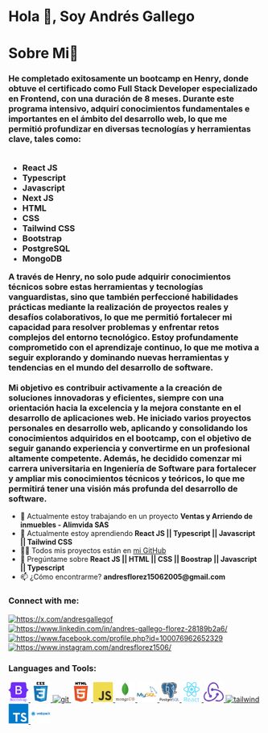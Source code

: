 <h1 class="text-center text-3xl font-bold mb-6">Hola 👋, Soy Andrés Gallego</h1>
<h1 class="text-center text-3xl font-bold mb-6">Sobre Mi🤔</h1>
<h3 class="text-center text-lg mt-4">
  He completado exitosamente un bootcamp en Henry, donde obtuve el certificado como Full Stack Developer especializado en Frontend, con una duración de 8 meses. Durante este programa intensivo, adquirí conocimientos fundamentales e importantes en el ámbito del desarrollo web, lo que me permitió profundizar en diversas tecnologías y herramientas clave, tales como:
  <br><br>
  <ul class="list-disc pl-8 mt-2">
    <li>React JS</li>
    <li>Typescript</li>
    <li>Javascript</li>
    <li>Next JS</li>
    <li>HTML</li>
    <li>CSS</li>
    <li>Tailwind CSS</li>
    <li>Bootstrap</li>
    <li>PostgreSQL</li>
    <li>MongoDB</li>
  </ul>
  A través de Henry, no solo pude adquirir conocimientos técnicos sobre estas herramientas y tecnologías vanguardistas, sino que también perfeccioné habilidades prácticas mediante la realización de proyectos reales y desafíos colaborativos, lo que me permitió fortalecer mi capacidad para resolver problemas y enfrentar retos complejos del entorno tecnológico. Estoy profundamente comprometido con el aprendizaje continuo, lo que me motiva a seguir explorando y dominando nuevas herramientas y tendencias en el mundo del desarrollo de software. 
  <br><br>
Mi objetivo es contribuir activamente a la creación de soluciones innovadoras y eficientes, siempre con una orientación hacia la excelencia y la mejora constante en el desarrollo de aplicaciones web. He iniciado varios proyectos personales en desarrollo web, aplicando y consolidando los conocimientos adquiridos en el bootcamp, con el objetivo de seguir ganando experiencia y convertirme en un profesional altamente competente. Además, he decidido comenzar mi carrera universitaria en Ingeniería de Software para fortalecer y ampliar mis conocimientos técnicos y teóricos, lo que me permitirá tener una visión más profunda del desarrollo de software.
</h3>

<ul class="mt-6 list-disc text-3xl">
  <li><span class="font-semibold">🔭</span> Actualmente estoy trabajando en un proyecto <strong>Ventas y Arriendo de inmuebles - Alimvida SAS</strong></li>
  <li><span class="font-semibold">🌱</span> Actualmente estoy aprendiendo <strong>React JS || Typescript || Javascript || Tailwind CSS</strong></li>
  <li><span class="font-semibold">👨‍💻</span> Todos mis proyectos están en <a href="https://github.com/ANDRES15062005?tab=repositories" class="text-blue-500 hover:underline" target="_blank">mi GitHub</a></li>
  <li><span class="font-semibold">💬</span> Pregúntame sobre <strong>React JS || HTML || CSS || Boostrap || Javascript || Typescript</strong></li>
  <li><span class="font-semibold">📫</span> ¿Cómo encontrarme? <strong>andresflorez15062005@gmail.com</strong></li>
</ul>

<h3 class="text-center text-lg mt-8">Connect with me:</h3>
<p class="text-center text-lg">
  <a href="https://twitter.com/https://x.com/andresgallegof" target="blank" class="mr-4"><img align="center" src="https://raw.githubusercontent.com/rahuldkjain/github-profile-readme-generator/master/src/images/icons/Social/twitter.svg" alt="https://x.com/andresgallegof" height="30" width="40" /></a>
  <a href="https://linkedin.com/in/https://www.linkedin.com/in/andres-gallego-florez-28189b2a6/" target="blank" class="mr-4"><img align="center" src="https://raw.githubusercontent.com/rahuldkjain/github-profile-readme-generator/master/src/images/icons/Social/linked-in-alt.svg" alt="https://www.linkedin.com/in/andres-gallego-florez-28189b2a6/" height="30" width="40" /></a>
  <a href="https://fb.com/https://www.facebook.com/profile.php?id=100076962652329" target="blank" class="mr-4"><img align="center" src="https://raw.githubusercontent.com/rahuldkjain/github-profile-readme-generator/master/src/images/icons/Social/facebook.svg" alt="https://www.facebook.com/profile.php?id=100076962652329" height="30" width="40" /></a>
  <a href="https://instagram.com/https://www.instagram.com/andresflorez1506/" target="blank" class="mr-4"><img align="center" src="https://raw.githubusercontent.com/rahuldkjain/github-profile-readme-generator/master/src/images/icons/Social/instagram.svg" alt="https://www.instagram.com/andresflorez1506/" height="30" width="40" /></a>
</p>

<h3 class="text-center text-lg mt-8">Languages and Tools:</h3>
<p class="text-center text-lg">
  <a href="https://getbootstrap.com" target="_blank" class="mr-4"><img src="https://raw.githubusercontent.com/devicons/devicon/master/icons/bootstrap/bootstrap-plain-wordmark.svg" alt="bootstrap" width="40" height="40"/> </a>
  <a href="https://www.w3schools.com/css/" target="_blank" class="mr-4"><img src="https://raw.githubusercontent.com/devicons/devicon/master/icons/css3/css3-original-wordmark.svg" alt="css3" width="40" height="40"/> </a>
  <a href="https://git-scm.com/" target="_blank" class="mr-4"><img src="https://www.vectorlogo.zone/logos/git-scm/git-scm-icon.svg" alt="git" width="40" height="40"/> </a>
  <a href="https://www.w3.org/html/" target="_blank" class="mr-4"><img src="https://raw.githubusercontent.com/devicons/devicon/master/icons/html5/html5-original-wordmark.svg" alt="html5" width="40" height="40"/> </a>
  <a href="https://developer.mozilla.org/en-US/docs/Web/JavaScript" target="_blank" class="mr-4"><img src="https://raw.githubusercontent.com/devicons/devicon/master/icons/javascript/javascript-original.svg" alt="javascript" width="40" height="40"/> </a>
  <a href="https://www.mongodb.com/" target="_blank" class="mr-4"><img src="https://raw.githubusercontent.com/devicons/devicon/master/icons/mongodb/mongodb-original-wordmark.svg" alt="mongodb" width="40" height="40"/> </a>
  <a href="https://www.mysql.com/" target="_blank" class="mr-4"><img src="https://raw.githubusercontent.com/devicons/devicon/master/icons/mysql/mysql-original-wordmark.svg" alt="mysql" width="40" height="40"/> </a>
  <a href="https://www.postgresql.org" target="_blank" class="mr-4"><img src="https://raw.githubusercontent.com/devicons/devicon/master/icons/postgresql/postgresql-original-wordmark.svg" alt="postgresql" width="40" height="40"/> </a>
  <a href="https://reactjs.org/" target="_blank" class="mr-4"><img src="https://raw.githubusercontent.com/devicons/devicon/master/icons/react/react-original-wordmark.svg" alt="react" width="40" height="40"/> </a>
  <a href="https://redux.js.org" target="_blank" class="mr-4"><img src="https://raw.githubusercontent.com/devicons/devicon/master/icons/redux/redux-original.svg" alt="redux" width="40" height="40"/> </a>
  <a href="https://tailwindcss.com/" target="_blank" class="mr-4"><img src="https://www.vectorlogo.zone/logos/tailwindcss/tailwindcss-icon.svg" alt="tailwind" width="40" height="40"/> </a>
  <a href="https://www.typescriptlang.org/" target="_blank" class="mr-4"><img src="https://raw.githubusercontent.com/devicons/devicon/master/icons/typescript/typescript-original.svg" alt="typescript" width="40" height="40"/> </a>
  <a href="https://webpack.js.org" target="_blank" class="mr-4"><img src="https://raw.githubusercontent.com/devicons/devicon/d00d0969292a6569d45b06d3f350f463a0107b0d/icons/webpack/webpack-original-wordmark.svg" alt="webpack" width="40" height="40"/> </a>
</p>








